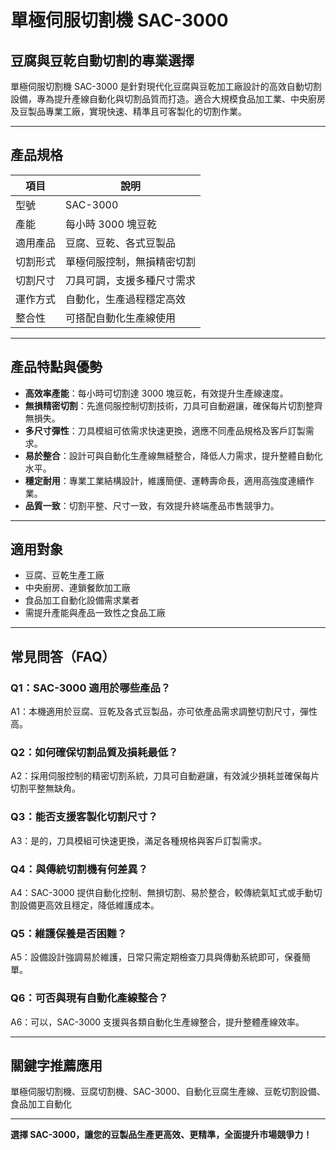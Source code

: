 # 單極伺服切割機 SAC-3000

## 豆腐與豆乾自動切割的專業選擇

單極伺服切割機 SAC-3000 是針對現代化豆腐與豆乾加工廠設計的高效自動切割設備，專為提升產線自動化與切割品質而打造。適合大規模食品加工業、中央廚房及豆製品專業工廠，實現快速、精準且可客製化的切割作業。

---

## 產品規格

| 項目       | 說明                          |
|------------|-------------------------------|
| 型號       | SAC-3000                      |
| 產能       | 每小時 3000 塊豆乾            |
| 適用產品   | 豆腐、豆乾、各式豆製品        |
| 切割形式   | 單極伺服控制，無損精密切割    |
| 切割尺寸   | 刀具可調，支援多種尺寸需求    |
| 運作方式   | 自動化，生產過程穩定高效      |
| 整合性     | 可搭配自動化生產線使用        |

---

## 產品特點與優勢

- **高效率產能**：每小時可切割達 3000 塊豆乾，有效提升生產線速度。
- **無損精密切割**：先進伺服控制切割技術，刀具可自動避讓，確保每片切割整齊無損失。
- **多尺寸彈性**：刀具模組可依需求快速更換，適應不同產品規格及客戶訂製需求。
- **易於整合**：設計可與自動化生產線無縫整合，降低人力需求，提升整體自動化水平。
- **穩定耐用**：專業工業結構設計，維護簡便、運轉壽命長，適用高強度連續作業。
- **品質一致**：切割平整、尺寸一致，有效提升終端產品市售競爭力。

---

## 適用對象

- 豆腐、豆乾生產工廠
- 中央廚房、連鎖餐飲加工廠
- 食品加工自動化設備需求業者
- 需提升產能與產品一致性之食品工廠

---

## 常見問答（FAQ）

### Q1：SAC-3000 適用於哪些產品？
A1：本機適用於豆腐、豆乾及各式豆製品，亦可依產品需求調整切割尺寸，彈性高。

### Q2：如何確保切割品質及損耗最低？
A2：採用伺服控制的精密切割系統，刀具可自動避讓，有效減少損耗並確保每片切割平整無缺角。

### Q3：能否支援客製化切割尺寸？
A3：是的，刀具模組可快速更換，滿足各種規格與客戶訂製需求。

### Q4：與傳統切割機有何差異？
A4：SAC-3000 提供自動化控制、無損切割、易於整合，較傳統氣缸式或手動切割設備更高效且穩定，降低維護成本。

### Q5：維護保養是否困難？
A5：設備設計強調易於維護，日常只需定期檢查刀具與傳動系統即可，保養簡單。

### Q6：可否與現有自動化產線整合？
A6：可以，SAC-3000 支援與各類自動化生產線整合，提升整體產線效率。

---

## 關鍵字推薦應用

單極伺服切割機、豆腐切割機、SAC-3000、自動化豆腐生產線、豆乾切割設備、食品加工自動化

---

**選擇 SAC-3000，讓您的豆製品生產更高效、更精準，全面提升市場競爭力！**
